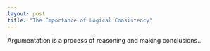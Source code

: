 ```yaml
---
layout: post
title: "The Importance of Logical Consistency"
---
```


Argumentation is a process of reasoning and making conclusions...
